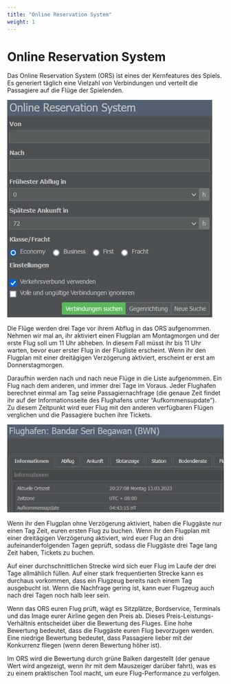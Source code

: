 ```yaml
---
title: "Online Reservation System"
weight: 1
---
```


# Online Reservation System

Das Online Reservation System (ORS) ist eines der Kernfeatures des Spiels. Es generiert täglich eine Vielzahl von Verbindungen und verteilt die Passagiere auf die Flüge der Spielenden.

![Verbindungssuche](online_reservation_system_01.PNG "Verbindungssuche")

Die Flüge werden drei Tage vor ihrem Abflug in das ORS aufgenommen. Nehmen wir mal an, ihr aktiviert einen Flugplan am Montagmorgen und der erste Flug soll um 11 Uhr abheben. In diesem Fall müsst ihr bis 11 Uhr warten, bevor euer erster Flug in der Flugliste erscheint. Wenn ihr den Flugplan mit einer dreitägigen Verzögerung aktiviert, erscheint er erst am Donnerstagmorgen.

Daraufhin werden nach und nach neue Flüge in die Liste aufgenommen. Ein Flug nach dem anderen, und immer drei Tage im Voraus. Jeder Flughafen berechnet einmal am Tag seine Passagiernachfrage (die genaue Zeit findet ihr auf der Informationsseite des Flughafens unter “Aufkommensupdate”). Zu diesem Zeitpunkt wird euer Flug mit den anderen verfügbaren Flügen verglichen und die Passagiere buchen ihre Tickets.

![Tägliche Nachfrageberechnung](aufkommensupdate_01.PNG "Tägliche Nachfrageberechnung")

Wenn ihr den Flugplan ohne Verzögerung aktiviert, haben die Fluggäste nur einen Tag Zeit, euren ersten Flug zu buchen. Wenn ihr den Flugplan mit einer dreitägigen Verzögerung aktiviert, wird euer Flug an drei aufeinanderfolgenden Tagen geprüft, sodass die Fluggäste drei Tage lang Zeit haben, Tickets zu buchen.

Auf einer durchschnittlichen Strecke wird sich euer Flug im Laufe der drei Tage allmählich füllen. Auf einer stark frequentierten Strecke kann es durchaus vorkommen, dass ein Flugzeug bereits nach einem Tag ausgebucht ist. Wenn die Nachfrage gering ist, kann euer Flugzeug auch nach drei Tagen noch halb leer sein.

Wenn das ORS euren Flug prüft, wägt es Sitzplätze, Bordservice, Terminals und das Image eurer Airline gegen den Preis ab. Dieses Preis-Leistungs-Verhältnis entscheidet über die Bewertung des Fluges. Eine hohe Bewertung bedeutet, dass die Fluggäste euren Flug bevorzugen werden. Eine niedrige Bewertung bedeutet, dass Passagiere lieber mit der Konkurrenz fliegen (wenn deren Bewertung höher ist).

Im ORS wird die Bewertung durch grüne Balken dargestellt (der genaue Wert wird angezeigt, wenn ihr mit dem Mauszeiger darüber fahrt), was es zu einem praktischen Tool macht, um eure Flug-Performance zu verfolgen.
